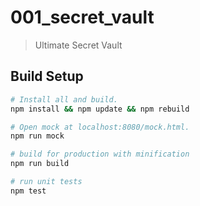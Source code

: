 # 001_secret_vault

> Ultimate Secret Vault

## Build Setup

``` bash
# Install all and build.
npm install && npm update && npm rebuild

# Open mock at localhost:8080/mock.html.
npm run mock

# build for production with minification
npm run build

# run unit tests
npm test
```
